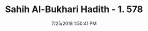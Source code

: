 ---
title        : "Sahih Al-Bukhari Hadith - 1. 578"
date         : 7/25/2018 1:50:41 PM
draft        : false
type         : "hadith"
layout       : "hadith"
BookCode     : "SHB"
VolumeNumber : "1"
HadithNumber : "578"
categories  :  ["Adhan-'Whenever you pronounce Adhan for prayer ..'"]
tags  :  ["Ibn Umar"]
---